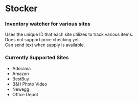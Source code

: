# Stocker
### Inventory watcher for various sites
Uses the unique ID that each site utilizes to track various items.</br>
Does not support price checking yet.</br>
Can send text when supply is available.

### Currently Supported Sites
- Adorama
- Amazon
- BestBuy
- B&H Photo Video
- Newegg
- Office Depot
